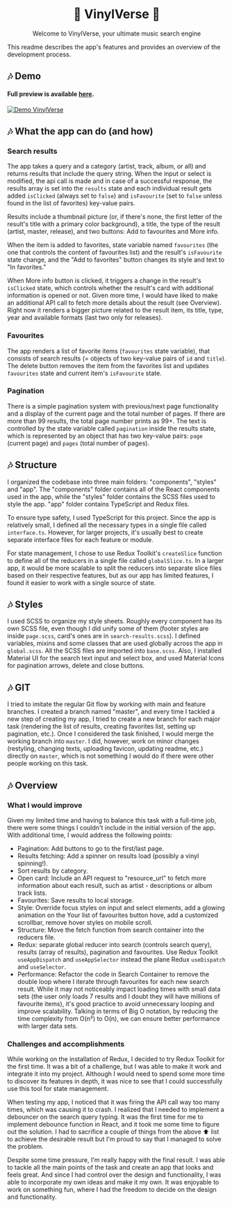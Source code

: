 <h1 align="center">🎺 VinylVerse 🎺</h1>

<p align="center">
Welcome to VinylVerse, your ultimate music search engine

This readme describes the app's features and provides an overview of the development process.

</p>

## 🎶 Demo

#### Full preview is available [here](https://sofiaborovskaia.github.io/vinylverse/).

[![Demo VinylVerse](https://media.giphy.com/media/v1.Y2lkPTc5MGI3NjExZDYwZjA2ZTAxYjM5MmNmZWYzN2M4MTFkMzZkNDgzMDE2MWZmZGIxNyZlcD12MV9pbnRlcm5hbF9naWZzX2dpZklkJmN0PWc/yy42zBHuOSyRjDFwSf/giphy.gif)](https://sofiaborovskaia.github.io/vinylverse)

## 🎶 What the app can do (and how)

### Search results

The app takes a query and a category (artist, track, album, or all) and returns results that include the query string. When the input or select is modified, the api call is made and in case of a successful response, the results array is set into the `results` state and each individual result gets added `isClicked` (always set to `false`) and `isFavourite` (set to `false` unless found in the list of favorites) key-value pairs.

Results include a thumbnail picture (or, if there's none, the first letter of the result's title with a primary color background), a title, the type of the result (artist, master, release), and two buttons: Add to favourites and More info.

When the item is added to favorites, state variable named `favourites` (the one that controls the content of favourites list) and the result's `isFavourite` state change, and the "Add to favorites" button changes its style and text to "In favorites."

When More info button is clicked, it triggers a change in the result's `isClicked` state, which controls whether the result's card with additional information is opened or not. Given more time, I would have liked to make an additional API call to fetch more details about the result (see Overview). Right now it renders a bigger picture related to the result item, its title, type, year and available formats (last two only for releases).

### Favourites

The app renders a list of favorite items (`favourites` state variable), that consists of search results (= objects of two key-value pairs of `id` and `title`). The delete button removes the item from the favorites list and updates `favourites` state and current item's `isFavourite` state.

### Pagination

There is a simple pagination system with previous/next page functionality and a display of the current page and the total number of pages. If there are more than 99 results, the total page number prints as 99+. The text is controlled by the state variable called `pagination` inside the results state, which is represented by an object that has two key-value pairs: `page` (current page) and `pages` (total number of pages).

## 🎶 Structure

I organized the codebase into three main folders: "components", "styles" and "app". The "components" folder contains all of the React components used in the app, while the "styles" folder contains the SCSS files used to style the app. "app" folder contains TypeScript and Redux files.

To ensure type safety, I used TypeScript for this project. Since the app is relatively small, I defined all the necessary types in a single file called `interface.ts`. However, for larger projects, it's usually best to create separate interface files for each feature or module.

For state management, I chose to use Redux Toolkit's `createSlice` function to define all of the reducers in a single file called `globalSlice.ts`. In a larger app, it would be more scalable to split the reducers into separate slice files based on their respective features, but as our app has limited features, I found it easier to work with a single source of state.

## 🎶 Styles

I used SCSS to organize my style sheets. Roughly every component has its own SCSS file, even though I did unify some of them (footer styles are inside `page.scss`, card's ones are in `search-results.scss`). I defined variables, mixins and some classes that are used globally across the app in `global.scss`. All the SCSS files are imported into `base.scss`. Also, I installed Material UI for the search text input and select box, and used Material Icons for pagination arrows, delete and close buttons.

## 🎶 GIT

I tried to imitate the regular Git flow by working with main and feature branches. I created a branch named "master", and every time I tackled a new step of creating my app, I tried to create a new branch for each major task (rendering the list of results, creating favorites list, setting up pagination, etc.). Once I considered the task finished, I would merge the working branch into `master`. I did, however, work on minor changes (restyling, changing texts, uploading favicon, updating readme, etc.) directly on `master`, which is not something I would do if there were other people working on this task.

## 🎶 Overview

### What I would improve

Given my limited time and having to balance this task with a full-time job, there were some things I couldn't include in the initial version of the app. With additional time, I would address the following points:

- Pagination: Add buttons to go to the first/last page.
- Results fetching: Add a spinner on results load (possibly a vinyl spinning!).
- Sort results by category.
- Open card: Include an API request to "resource_url" to fetch more information about each result, such as artist - descriptions or album track lists.
- Favourites: Save results to local storage.
- Style: Override focus styles on input and select elements, add a glowing animation on the Your list of favourites button hove, add a customized scrollbar, remove hover styles on mobile scroll.
- Structure: Move the fetch function from search container into the reducers file.
- Redux: separate global reducer into search (controls search query), results (array of results), pagination and favourites. Use Redux Toolkit `useAppDispatch` and `useAppSelector` instead the plane Redux `useDispatch` and `useSelector`.
- Performance: Refactor the code in Search Container to remove the double loop where I iterate through favourites for each new search result. While it may not noticeably impact loading times with small data sets (the user only loads 7 results and I doubt they will have millions of favourite items), it's good practice to avoid unnecessary looping and improve scalability. Talking in terms of Big O notation, by reducing the time complexity from O(n²) to O(n), we can ensure better performance with larger data sets.

### Challenges and accomplishments

While working on the installation of Redux, I decided to try Redux Toolkit for the first time. It was a bit of a challenge, but I was able to make it work and integrate it into my project. Although I would need to spend some more time to discover its features in depth, it was nice to see that I could successfully use this tool for state management.

When testing my app, I noticed that it was firing the API call way too many times, which was causing it to crash. I realized that I needed to implement a debouncer on the search query typing. It was the first time for me to implement debounce function in React, and it took me some time to figure out the solution. I had to sacrifice a couple of things from the above ⬆️ list to achieve the desirable result but I'm proud to say that I managed to solve the problem.

Despite some time pressure, I'm really happy with the final result. I was able to tackle all the main points of the task and create an app that looks and feels great. And since I had control over the design and functionality, I was able to incorporate my own ideas and make it my own. It was enjoyable to work on something fun, where I had the freedom to decide on the design and functionality.
